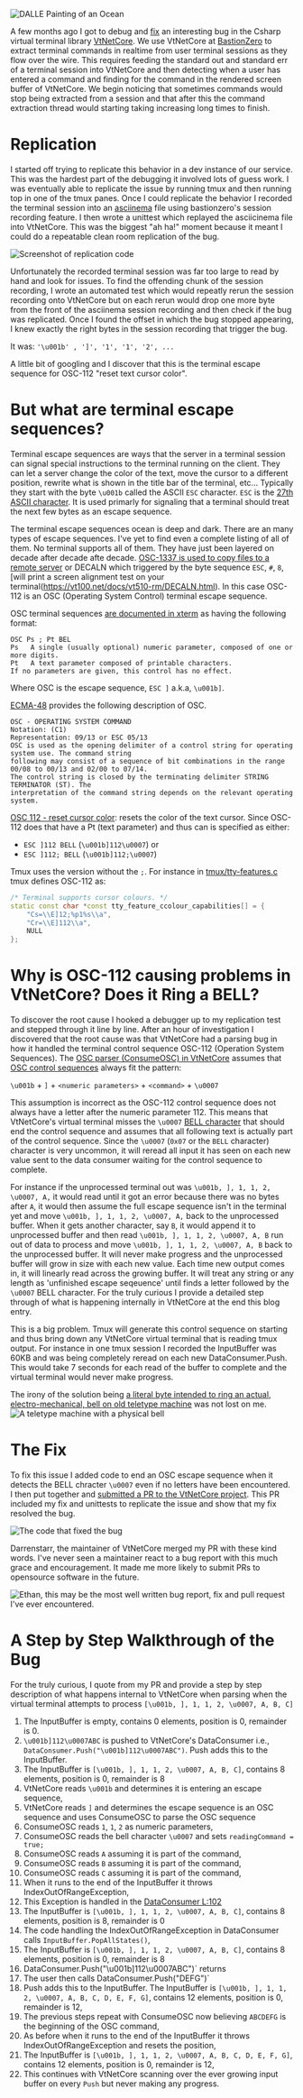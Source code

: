 ![DALLE Painting of an Ocean](figs/wideblueocean.png)

A few months ago I got to debug and [fix](https://github.com/darrenstarr/VtNetCore/pull/14) an interesting bug in the Csharp virtual terminal library [VtNetCore](https://github.com/darrenstarr/VtNetCore).
We use VtNetCore at [BastionZero](https://bastionzero.com) to extract terminal commands in realtime from user terminal sessions as they flow over the wire. This requires feeding the standard out and standard err of a terminal session into VtNetCore and then detecting when a user has entered a command and finding for the command in the rendered screen buffer of VtNetCore. We begin noticing that sometimes commands would stop being extracted from a session and that after this the command extraction thread would starting taking increasing long times to finish. 

Replication
====

I started off trying to replicate this behavior in a dev instance of our service. This was the hardest part of the debugging it involved lots of guess work. I was eventually able to replicate the issue by running tmux and then running top in one of the tmux panes. Once I could replicate the behavior I recorded the terminal session into an [asciinema](https://asciinema.org/) file using bastionzero's session recording feature. I then wrote a unittest which replayed the asciicinema file into VtNetCore. This was the biggest "ah ha!" moment because it meant I could do a repeatable clean room replication of the bug.

![Screenshot of replication code](figs/debugging.png)

Unfortunately the recorded terminal session was far too large to read by hand and look for issues. To find the offending chunk of the session recording, I wrote an automated test which would repeatly rerun the session recording onto VtNetCore but on each rerun would drop one more byte from the front of the asciinema session recording and then check if the bug was replicated. Once I found the offset in which the bug stopped appearing, I knew exactly the right bytes in the session recording that trigger the bug. 

It was: `'\u001b' , ']', '1', '1', '2', ...`

A little bit of googling and I discover that this is the terminal escape sequence for OSC-112 "reset text cursor color".

But what are terminal escape sequences?
========

Terminal escape sequences are ways that the server in a terminal session can signal special instructions to the terminal running on the client. They can let a server change the color of the text, move the cursor to a different position, rewrite what is shown in the title bar of the terminal, etc... Typically they start with the byte `\u001b` called the ASCII `ESC` character. `ESC` is the [27th ASCII character](https://en.wikipedia.org/wiki/ASCII#Escape). It is used primarly for signaling that a terminal should treat the next few bytes as an escape sequence.

The terminal escape sequences ocean is deep and dark. There are an many types of escape sequences. I've yet to find even a complete listing of all of them. No terminal supports all of them. They have just been layered on decade after decade afte decade. [OSC-1337 is used to copy files to a remote server](https://chromium.googlesource.com/apps/libapps/+/master/hterm/doc/ControlSequences.md#OSC-1337) or DECALN which triggered by the byte sequence `ESC`, `#`, `8`, [will print a screen alignment test on your terminal\(https://vt100.net/docs/vt510-rm/DECALN.html). In this case OSC-112 is an OSC (Operating System Control) terminal escape sequence.

OSC terminal sequences [are documented in xterm](https://invisible-island.net/xterm/ctlseqs/ctlseqs.html#h3-Operating-System-Commands) as having the following format:
```
OSC Ps ; Pt BEL
Ps   A single (usually optional) numeric parameter, composed of one or more digits.
Pt   A text parameter composed of printable characters.
If no parameters are given, this control has no effect.
```
Where OSC is the escape sequence, `ESC ]` a.k.a, `\u001b]`.

[ECMA-48](https://www.ecma-international.org/publications-and-standards/standards/ecma-48/) provides the following description of OSC.
```
OSC - OPERATING SYSTEM COMMAND
Notation: (C1)
Representation: 09/13 or ESC 05/13
OSC is used as the opening delimiter of a control string for operating system use. The command string
following may consist of a sequence of bit combinations in the range 00/08 to 00/13 and 02/00 to 07/14.
The control string is closed by the terminating delimiter STRING TERMINATOR (ST). The
interpretation of the command string depends on the relevant operating system. 
```

[OSC 112 - reset cursor color](https://terminalguide.namepad.de/seq/osc-112/): resets the color of the text cursor. Since OSC-112 does that have a Pt (text parameter) and thus can is specified as either:
* `ESC ]112 BELL` (`\u001b]112\u0007`)
or 
* `ESC ]112; BELL` (`\u001b]112;\u0007`)

Tmux uses the version without the `;`. For instance in [tmux/tty-features.c](https://github.com/tmux/tmux/blob/9c34aad21c0837123a51a5a4233a016805d3e526/tty-features.c#L206) tmux defines OSC-112 as:
```cpp
/* Terminal supports cursor colours. */
static const char *const tty_feature_ccolour_capabilities[] = {
 	"Cs=\\E]12;%p1%s\\a",
 	"Cr=\\E]112\\a",
 	NULL
};
```

Why is OSC-112 causing problems in VtNetCore? Does it Ring a BELL?
====
To discover the root cause I hooked a debugger up to my replication test and stepped through it line by line. After an hour of investigation I discovered that the root cause was that VtNetCore had a parsing bug in how it handled the terminal control sequence OSC-112 (Operation System Sequences). The [OSC parser (ConsumeOSC) in VtNetCore](https://github.com/darrenstarr/VtNetCore/blob/060a72f074aafb8f8720f41616727a69755dade7/VtNetCore/XTermParser/XTermSequenceReader.cs#L114) assumes that [OSC control sequences](https://chromium.googlesource.com/apps/libapps/+/nassh-0.8.41/hterm/doc/ControlSequences.md#OSC) always fit the pattern:

`\u001b` + `]` + `<numeric parameters>` + `<command>` + `\u0007`

This assumption is incorrect as the OSC-112 control sequence does not always have a letter after the numeric parameter 112. This means that VtNetCore's virtual terminal misses the `\u0007` [BELL character](https://en.wikipedia.org/wiki/Bell_character) that should end the control sequence and assumes that all following text is actually part of the control sequence. Since the `\u0007` (`0x07` or the `BELL` character) character is very uncommon, it will reread all input it has seen on each new value sent to the data consumer waiting for the control sequence to complete. 

For instance if the unprocessed terminal out was `\u001b, ], 1, 1, 2, \u0007, A,` it would read until it got an error because there was no bytes after `A`, it would then assume the full escape sequence isn't in the terminal yet and move  `\u001b, ], 1, 1, 2, \u0007, A,` back to the unprocessed buffer. When it gets another character, say `B`, it would append it to unprocessed buffer and then read `\u001b, ], 1, 1, 2, \u0007, A, B` run out of data to process and move `\u001b, ], 1, 1, 2, \u0007, A, B` back to the unprocessed buffer. It will never make progress and the unprocessed buffer will grow in size with each new value. Each time new output comes in, it will linearly read across the growing buffer. It will treat any string or any length as 'unfinished escape seqeuence' until finds a letter followed by the `\u0007` BELL character. For the truly curious I provide a detailed step through of what is happening internally in VtNetCore at the end this blog entry.

This is a big problem. Tmux will generate this control sequence on starting and thus bring down any VtNetCore virtual terminal that is reading tmux output. For instance in one tmux session I recorded the InputBuffer was 60KB and was being completely reread on each new DataConsumer.Push. This would take 7 seconds for each read of the buffer to complete and the virtual terminal would never make progress.

The irony of the solution being [a literal byte intended to ring an actual, electro-mechanical, bell on old teletype machine](https://en.wikipedia.org/wiki/Bell_character) was not lost on me.
![A teletype machine with a physical bell](figs/bell.jpg)


The Fix
====

To fix this issue I added code to end an OSC escape sequence when it detects the BELL chracter `\u0007` even if no letters have been encountered. I then put together and [submitted a PR to the VtNetCore project](https://github.com/darrenstarr/VtNetCore/pull/14). This PR included my fix and unittests to replicate the issue and show that my fix resolved the bug.

![The code that fixed the bug](figs/fixcode.png)

 Darrenstarr, the maintainer of VtNetCore merged my PR with these kind words. I've never seen a maintainer react to a bug report with this much grace and encouragement. It made me more likely to submit PRs to opensource software in the future. 

![Ethan, this may be the most well written bug report, fix and pull request I've ever encountered.](figs/prkind.png)

A Step by Step Walkthrough of the Bug
====

For the truly curious, I quote from my PR and provide a step by step description of what happens internal to VtNetCore when parsing when the virtual terminal attempts to process `[\u001b, ], 1, 1, 2, \u0007, A, B, C]`

1. The InputBuffer is empty, contains 0 elements, position is 0, remainder is 0.
2. `\u001b]112\u0007ABC` is pushed to VtNetCore's DataConsumer i.e., `DataConsumer.Push("\u001b]112\u0007ABC")`. Push adds this to the InputBuffer.
3. The InputBuffer is `[\u001b, ], 1, 1, 2, \u0007, A, B, C]`, contains 8 elements, position is 0, remainder is 8
4. VtNetCore reads `\u001b` and determines it is entering an escape sequence,
5. VtNetCore reads `]` and determines the escape sequence is an OSC sequence and uses ConsumeOSC to parse the OSC sequence
6. ConsumeOSC reads `1`, `1`, `2` as numeric parameters,
7. ConsumeOSC reads the bell character `\u0007` and sets `readingCommand = true;`
8. ConsumeOSC reads `A` assuming it is part of the command,
9. ConsumeOSC reads `B` assuming it is part of the command,
10. ConsumeOSC reads `C` assuming it is part of the command,
11. When it runs to the end of the InputBuffer it throws IndexOutOfRangeException,
12. This Exception is handled in the [DataConsumer L:102](https://github.com/darrenstarr/VtNetCore/blob/060a72f074aafb8f8720f41616727a69755dade7/VtNetCore/XTermParser/DataConsumer.cs#L102)
13. The InputBuffer is `[\u001b, ], 1, 1, 2, \u0007, A, B, C]`, contains 8 elements, position is 8, remainder is 0
14. The code handling the IndexOutOfRangeException in DataConsumer calls `InputBuffer.PopAllStates()`,
15. The InputBuffer is `[\u001b, ], 1, 1, 2, \u0007, A, B, C]`, contains 8 elements, position is 0, remainder is 8
16. DataConsumer.Push("\u001b]112\u0007ABC")` returns
17. The user then calls DataConsumer.Push("DEFG")`
18. Push adds this to the InputBuffer. The InputBuffer is `[\u001b, ], 1, 1, 2, \u0007, A, B, C, D, E, F, G]`, contains 12 elements, position is 0, remainder is 12,
19. The previous steps repeat with ConsumeOSC now believing `ABCDEFG` is the beginning of the OSC command,
20. As before when it runs to the end of the InputBuffer it throws IndexOutOfRangeException and resets the position,
21.  The InputBuffer is `[\u001b, ], 1, 1, 2, \u0007, A, B, C, D, E, F, G]`, contains 12 elements, position is 0, remainder is 12,
22.  This continues with VtNetCore scanning over the ever growing input buffer on every `Push` but never making any progress.
